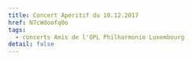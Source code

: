 ```yaml
---
title: Concert Apéritif du 10.12.2017
href: N7cWdoofq0o
tags:
  - concerts Amis de l'OPL Philharmonie Luxembourg
detail: false
---
```

